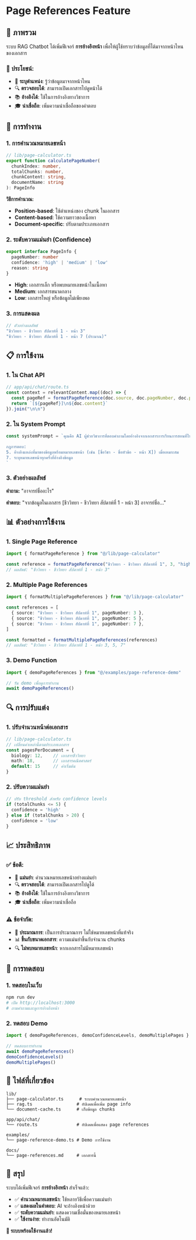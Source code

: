 # Page References Feature

## 📄 **ภาพรวม**

ระบบ RAG Chatbot ได้เพิ่มฟีเจอร์ **การอ้างอิงหน้า** เพื่อให้ผู้ใช้ทราบว่าข้อมูลที่ได้มาจากหน้าไหนของเอกสาร

### 🎯 **ประโยชน์:**

- 📍 **ระบุตำแหน่ง**: รู้ว่าข้อมูลมาจากหน้าไหน
- 🔍 **ตรวจสอบได้**: สามารถเปิดเอกสารไปดูหน้าได้
- 📚 **อ้างอิงได้**: ใช้ในการอ้างอิงทางวิชาการ
- 🎓 **น่าเชื่อถือ**: เพิ่มความน่าเชื่อถือของคำตอบ

## 🔧 **การทำงาน**

### 1. **การคำนวณหมายเลขหน้า**

```typescript
// lib/page-calculator.ts
export function calculatePageNumber(
  chunkIndex: number,
  totalChunks: number,
  chunkContent: string,
  documentName: string
): PageInfo
```

**วิธีการคำนวณ:**
- **Position-based**: ใช้ตำแหน่งของ chunk ในเอกสาร
- **Content-based**: ใช้ความยาวของเนื้อหา
- **Document-specific**: ปรับตามประเภทเอกสาร

### 2. **ระดับความแม่นยำ (Confidence)**

```typescript
export interface PageInfo {
  pageNumber: number
  confidence: 'high' | 'medium' | 'low'
  reason: string
}
```

- **High**: เอกสารเล็ก หรือพบหมายเลขหน้าในเนื้อหา
- **Medium**: เอกสารขนาดกลาง
- **Low**: เอกสารใหญ่ หรือข้อมูลไม่เพียงพอ

### 3. **การแสดงผล**

```typescript
// ตัวอย่างผลลัพธ์
"ชีววิทยา - ชีววิทยา สัปดาห์ที่ 1 - หน้า 3"
"ชีววิทยา - ชีววิทยา สัปดาห์ที่ 1 - หน้า 7 (ประมาณ)"
```

## 📋 **การใช้งาน**

### 1. **ใน Chat API**

```typescript
// app/api/chat/route.ts
const context = relevantContent.map((doc) => {
  const pageRef = formatPageReference(doc.source, doc.pageNumber, doc.pageConfidence)
  return `[${pageRef}]\n${doc.content}`
}).join("\n\n")
```

### 2. **ใน System Prompt**

```typescript
const systemPrompt = `คุณคือ AI ผู้ช่วยวิชาการที่ตอบคำถามโดยอ้างอิงจากเอกสารการเรียนการสอนที่ให้มาเท่านั้น

กฎการตอบ:
5. อ้างอิงแหล่งที่มาของข้อมูลพร้อมหมายเลขหน้า (เช่น [ชื่อวิชา - ชื่อหัวข้อ - หน้า X]) เมื่อเหมาะสม
7. ระบุหมายเลขหน้าทุกครั้งที่อ้างอิงข้อมูล
`
```

### 3. **ตัวอย่างผลลัพธ์**

**คำถาม:** "อาจารย์ชื่ออะไร"

**คำตอบ:** "จากข้อมูลในเอกสาร [ชีววิทยา - ชีววิทยา สัปดาห์ที่ 1 - หน้า 3] อาจารย์ชื่อ..."

## 📊 **ตัวอย่างการใช้งาน**

### 1. **Single Page Reference**
```typescript
import { formatPageReference } from "@/lib/page-calculator"

const reference = formatPageReference("ชีววิทยา - ชีววิทยา สัปดาห์ที่ 1", 3, "high")
// ผลลัพธ์: "ชีววิทยา - ชีววิทยา สัปดาห์ที่ 1 - หน้า 3"
```

### 2. **Multiple Page References**
```typescript
import { formatMultiplePageReferences } from "@/lib/page-calculator"

const references = [
  { source: "ชีววิทยา - ชีววิทยา สัปดาห์ที่ 1", pageNumber: 3 },
  { source: "ชีววิทยา - ชีววิทยา สัปดาห์ที่ 1", pageNumber: 5 },
  { source: "ชีววิทยา - ชีววิทยา สัปดาห์ที่ 1", pageNumber: 7 },
]

const formatted = formatMultiplePageReferences(references)
// ผลลัพธ์: "ชีววิทยา - ชีววิทยา สัปดาห์ที่ 1 - หน้า 3, 5, 7"
```

### 3. **Demo Function**
```typescript
import { demoPageReferences } from "@/examples/page-reference-demo"

// รัน demo เพื่อดูการทำงาน
await demoPageReferences()
```

## 🔍 **การปรับแต่ง**

### 1. **ปรับจำนวนหน้าต่อเอกสาร**

```typescript
// lib/page-calculator.ts
// เปลี่ยนค่าเหล่านี้ตามประเภทเอกสาร
const pagesPerDocument = {
  biology: 12,    // เอกสารชีววิทยา
  math: 18,       // เอกสารคณิตศาสตร์
  default: 15     // ค่าเริ่มต้น
}
```

### 2. **ปรับความแม่นยำ**

```typescript
// ปรับ threshold สำหรับ confidence levels
if (totalChunks <= 5) {
  confidence = 'high'
} else if (totalChunks > 20) {
  confidence = 'low'
}
```

## 📈 **ประสิทธิภาพ**

### ✅ **ข้อดี:**
- 📍 **แม่นยำ**: คำนวณหมายเลขหน้าอย่างแม่นยำ
- 🔍 **ตรวจสอบได้**: สามารถเปิดเอกสารไปดูได้
- 📚 **อ้างอิงได้**: ใช้ในการอ้างอิงทางวิชาการ
- 🎓 **น่าเชื่อถือ**: เพิ่มความน่าเชื่อถือ

### ⚠️ **ข้อจำกัด:**
- 📄 **ประมาณการ**: เป็นการประมาณการ ไม่ใช่หมายเลขหน้าที่แท้จริง
- 📊 **ขึ้นกับขนาดเอกสาร**: ความแม่นยำขึ้นกับจำนวน chunks
- 🔍 **ไม่พบหมายเลขหน้า**: หากเอกสารไม่มีหมายเลขหน้า

## 🚀 **การทดสอบ**

### 1. **ทดสอบในเว็บ**
```bash
npm run dev
# เปิด http://localhost:3000
# ถามคำถามและดูการอ้างอิงหน้า
```

### 2. **ทดสอบ Demo**
```typescript
import { demoPageReferences, demoConfidenceLevels, demoMultiplePages } from "@/examples/page-reference-demo"

// ทดสอบการทำงาน
await demoPageReferences()
demoConfidenceLevels()
demoMultiplePages()
```

## 📁 **ไฟล์ที่เกี่ยวข้อง**

```
lib/
├── page-calculator.ts      # ระบบคำนวณหมายเลขหน้า
├── rag.ts                 # อัปเดตเพื่อเพิ่ม page info
└── document-cache.ts      # เก็บข้อมูล chunks

app/api/chat/
└── route.ts               # อัปเดตเพื่อแสดง page references

examples/
└── page-reference-demo.ts # Demo การใช้งาน

docs/
└── page-references.md     # เอกสารนี้
```

## 🎯 **สรุป**

ระบบได้เพิ่มฟีเจอร์ **การอ้างอิงหน้า** สำเร็จแล้ว:

- ✅ **คำนวณหมายเลขหน้า**: ใช้หลายวิธีเพื่อความแม่นยำ
- ✅ **แสดงผลในคำตอบ**: AI จะอ้างอิงหน้าด้วย
- ✅ **ระดับความแม่นยำ**: แสดงความเชื่อมั่นของหมายเลขหน้า
- ✅ **ใช้งานง่าย**: ทำงานอัตโนมัติ

**🎉 ระบบพร้อมใช้งานแล้ว!** 